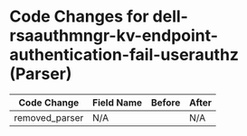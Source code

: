 # Code Changes for dell-rsaauthmngr-kv-endpoint-authentication-fail-userauthz (Parser)

| Code Change | Field Name | Before | After |
|-------------|------------|--------|-------|
| removed_parser | N/A |  | N/A |